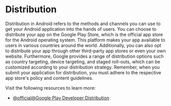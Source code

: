 # Distribution

Distribution in Android refers to the methods and channels you can use to get your Android application into the hands of users. You can choose to distribute your app on the Google Play Store, which is the official app store for the Android operating system. This platform makes your app available to users in various countries around the world. Additionally, you can also opt to distribute your app through other third-party app stores or even your own website. Furthermore, Google provides a range of distribution options such as country targeting, device targeting, and staged roll-outs, which can be customized according to your distribution strategy. Remember, when you submit your application for distribution, you must adhere to the respective app store's policy and content guidelines.

Visit the following resources to learn more:

- [@official@Google Play Developer Distribution](https://developer.android.com/distribute)
